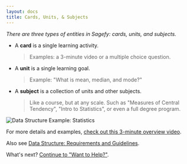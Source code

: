 ```yaml
---
layout: docs
title: Cards, Units, & Subjects
---
```


_There are three types of entities in Sagefy: cards, units, and subjects._

- A **card** is a single learning activity.

  > Examples: a 3-minute video or a multiple choice question.

- A **unit** is a single learning goal.

  > Example: "What is mean, median, and mode?"

- A **subject** is a collection of units and other subjects.

  > Like a course, but at any scale. Such as "Measures of Central Tendency", "Intro to Statistics", or even a full degree program.

![Data Structure Example: Statistics](https://docs.google.com/drawings/d/1idC1i8udNsD5C1yj1K7qKp6cwSkyhwjLXzG-xsXG6gE/pub?w=735&h=280)

For more details and examples, [check out this 3-minute overview video](https://youtu.be/gFn4Q9tx7Qs).

Also see [Data Structure: Requirements and Guidelines](Data-Structure-Requirements-and-Guidelines).

What's next? [Continue to "Want to Help?"](/Want-to-Help).
